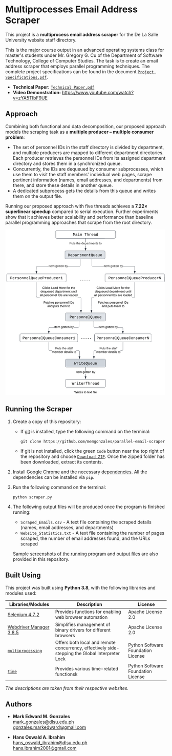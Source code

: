# Multiprocesses Email Address Scraper

This project is a **multiprocess email address scraper** for the De La Salle University website staff directory. 

This is the major course output in an advanced operating systems class for master's students under Mr. Gregory G. Cu of the Department of Software Technology, College of Computer Studies. The task is to create an email address scraper that employs parallel programming techniques. The complete project specifications can be found in the document [`Project Specifications.pdf`](https://github.com/memgonzales/parallel-email-scraper/blob/master/Project%20Specifications.pdf).

- **Technical Paper:** [`Technical Paper.pdf`](https://github.com/memgonzales/parallel-email-scraper/blob/master/Technical%20Paper.pdf)
- **Video Demonstration:** https://www.youtube.com/watch?v=zYA5TIbF9UE

## Approach
Combining both functional and data decomposition, our proposed approach models the scraping task as a **multiple producer – multiple consumer problem**:
- The set of personnel IDs in the staff directory is divided by department, and multiple producers are mapped to different department directories. Each producer retrieves the personnel IDs from its assigned department directory and stores them in a synchronized queue. 
- Concurrently, the IDs are dequeued by consumer subprocesses, which use them to visit the staff members' individual web pages, scrape pertinent information (names, email addresses, and departments) from there, and store these details in another queue. 
- A dedicated subprocess gets the details from this queue and writes them on the output file.

Running our proposed approach with five threads achieves a **7.22&times; superlinear speedup** compared to serial execution. Further experiments show that it achieves better scalability and performance than baseline parallel programming approaches that scrape from the root directory.

<img src="https://github.com/memgonzales/parallel-email-scraper/blob/master/approach.png?raw=True" alt="App Screenshots" width = 500> 

## Running the Scraper
1. Create a copy of this repository:

    - If [git](https://git-scm.com/downloads) is installed, type the following command on the terminal:

        ```
        git clone https://github.com/memgonzales/parallel-email-scraper
        ```

    - If git is not installed, click the green `Code` button near the top right of the repository and choose [`Download ZIP`](https://github.com/memgonzales/parallel-email-scraper/archive/refs/heads/master.zip). Once the zipped folder has been downloaded, extract its contents.

2. Install [Google Chrome](https://www.google.com/chrome/?brand=BNSD&gclid=CjwKCAiAhqCdBhB0EiwAH8M_GvFEsHmcDe4zQm_t8izcLesJyq_GzCKoJp24grz8rve-lIxYYqmdxRoCX4oQAvD_BwE&gclsrc=aw.ds) and the necessary [dependencies](https://github.com/memgonzales/parallel-email-scraper#built-using). All the dependencies can be installed via `pip`.

3. Run the following command on the terminal:
   ```
   python scraper.py
   ```

4. The following output files will be produced once the program is finished running:
   - `Scraped_Emails.csv` - A text file containing the scraped details (names, email addresses, and departments)
   - `Website_Statistics.txt` - A text file containing the number of pages scraped, the number of email addresses found, and the URLs scraped

   Sample [screenshots of the running program](https://github.com/memgonzales/parallel-email-scraper/tree/master/Sample%20Screenshots) and [output files](https://github.com/memgonzales/parallel-email-scraper/tree/master/Sample%20Output%20Files) are also provided in this repository.

## Built Using
This project was built using **Python 3.8**, with the following libraries and modules used:

Libraries/Modules | Description | License
--- | ---| ---
[Selenium 4.7.2](https://pypi.org/project/selenium/) | Provides functions for enabling web browser automation | Apache License 2.0
[Webdriver Manager 3.8.5](https://pypi.org/project/webdriver-manager/) | Simplifies management of binary drivers for different browsers | Apache License 2.0
[`multiprocessing`](https://docs.python.org/3/library/multiprocessing.html) | Offers both local and remote concurrency, effectively side-stepping the Global Interpreter Lock | Python Software Foundation License
[`time`](https://docs.python.org/3/library/time.html) | Provides various time-related functionsk | Python Software Foundation License

*The descriptions are taken from their respective websites.*

## Authors
- <b>Mark Edward M. Gonzales</b> <br/>
  mark_gonzales@dlsu.edu.ph <br/>
  gonzales.markedward@gmail.com <br/>
  
- <b>Hans Oswald A. Ibrahim</b> <br/>
  hans_oswald_ibrahim@dlsu.edu.ph <br/>
  hans.ibrahim2001@gmail.com

